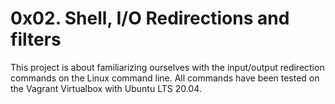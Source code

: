 # 0x02. Shell, I/O Redirections and filters

This project is about familiarizing ourselves with the input/output redirection commands on the Linux command line. All commands have been tested on the Vagrant Virtualbox with Ubuntu LTS 20.04.
